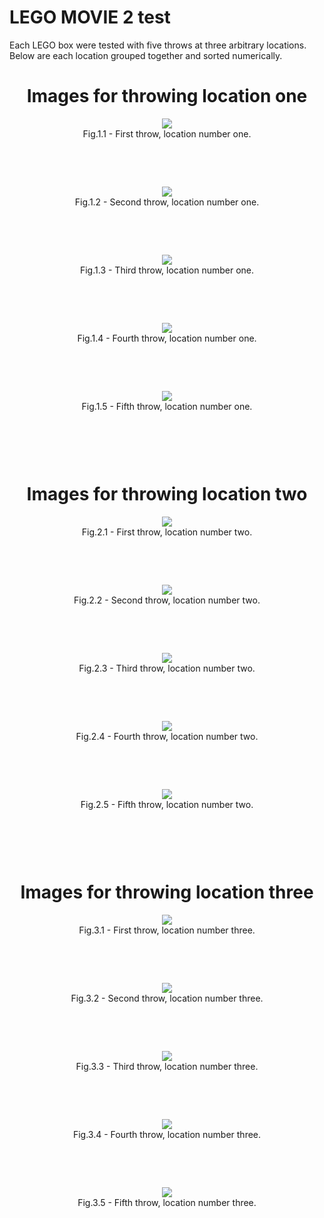 <h1>LEGO MOVIE 2 test</h1>
Each LEGO box were tested with five throws at three arbitrary locations.
Below are each location grouped together and sorted numerically.

<div align="center">
<h1> Images for throwing location one </h1>

<div style="padding-bottom: 25px;">
<img src="position1/BOX_3_POS_1_1.png"/>
<br />
 <figcaption>Fig.1.1 - First throw, location number one.</figcaption>
<br /> <br /> <br />
</div>

<div style="padding-bottom: 25px;">
<img src="position1/BOX_3_POS_1_2.png"/>
<br />
 <figcaption>Fig.1.2 - Second throw, location number one.</figcaption>
<br /> <br /> <br />
</div>

<div style="padding-bottom: 25px;">
<img src="position1/BOX_3_POS_1_3.png"/>
<br />
 <figcaption>Fig.1.3 - Third throw, location number one.</figcaption>
<br /> <br /> <br />
</div>

<div style="padding-bottom: 25px;">
<img src="position1/BOX_3_POS_1_4.png"/>
<br />
 <figcaption>Fig.1.4 - Fourth throw, location number one.</figcaption>
<br /> <br /> <br />
</div>

<div style="padding-bottom: 25px;">
<img src="position1/BOX_3_POS_1_5.png"/>
<br />
 <figcaption>Fig.1.5 - Fifth throw, location number one.</figcaption>
<br /> <br /> <br />
</div>



<div align="center">

<h1> Images for throwing location two </h1>

<div style="padding-bottom: 25px;">
<img src="position2/BOX_3_POS_2_1.png"/>
<br />
 <figcaption>Fig.2.1 - First throw, location number two.</figcaption>
<br /> <br /> <br />
</div>

<div style="padding-bottom: 25px;">
<img src="position2/BOX_3_POS_2_2.png"/>
<br />
 <figcaption>Fig.2.2 - Second throw, location number two.</figcaption>
<br /> <br /> <br />
</div>

<div style="padding-bottom: 25px;">
<img src="position2/BOX_3_POS_2_3.png"/>
<br />
 <figcaption>Fig.2.3 - Third throw, location number two.</figcaption>
<br /> <br /> <br />
</div>

<div style="padding-bottom: 25px;">
<img src="position2/BOX_3_POS_2_4.png"/>
<br />
 <figcaption>Fig.2.4 - Fourth throw, location number two.</figcaption>
<br /> <br /> <br />
</div>


<div style="padding-bottom: 25px;">
<img src="position2/BOX_3_POS_2_5.png"/>
<br />
 <figcaption>Fig.2.5 - Fifth throw, location number two.</figcaption>
<br /> <br /> <br />
</div>



<div align="center">

<h1> Images for throwing location three </h1>

<div style="padding-bottom: 25px;">
<img src="position3/BOX_3_POS_3_1.png"/>
<br />
 <figcaption>Fig.3.1 - First throw, location number three.</figcaption>
<br /> <br /> <br />
</div>

<div style="padding-bottom: 25px;">
<img src="position3/BOX_3_POS_3_2.png"/>
<br />
 <figcaption>Fig.3.2 - Second throw, location number three.</figcaption>
<br /> <br /> <br />
</div>

<div style="padding-bottom: 25px;">
<img src="position3/BOX_3_POS_3_3.png"/>
<br />
 <figcaption>Fig.3.3 - Third throw, location number three.</figcaption>
<br /> <br /> <br />
</div>


<div style="padding-bottom: 25px;">
<img src="position3/BOX_3_POS_3_4.png"/>
<br />
 <figcaption>Fig.3.4 - Fourth throw, location number three.</figcaption>
<br /> <br /> <br />
</div>

<div style="padding-bottom: 25px;">
<img src="position3/BOX_3_POS_3_5.png"/>
<br />
 <figcaption>Fig.3.5 - Fifth throw, location number three.</figcaption>
<br /> <br /> <br />
</div>
